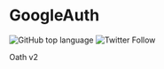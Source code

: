 # GoogleAuth
 <img alt="GitHub top language" src="https://img.shields.io/github/languages/top/neeleshio/google-oauth?color=yellow">

<img alt="Twitter Follow" src="https://img.shields.io/twitter/follow/neeleshio?color=blue&style=plastic">

Oath v2
